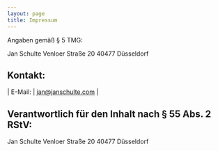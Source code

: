 ```yaml
---
layout: page
title: Impressum
---
```

Angaben gemäß § 5 TMG:

Jan Schulte
Venloer Straße 20
40477 Düsseldorf

## Kontakt:

| E-Mail: | jan@janschulte.com |

## Verantwortlich für den Inhalt nach § 55 Abs. 2 RStV:

Jan Schulte
Venloer Straße 20
40477 Düsseldorf
